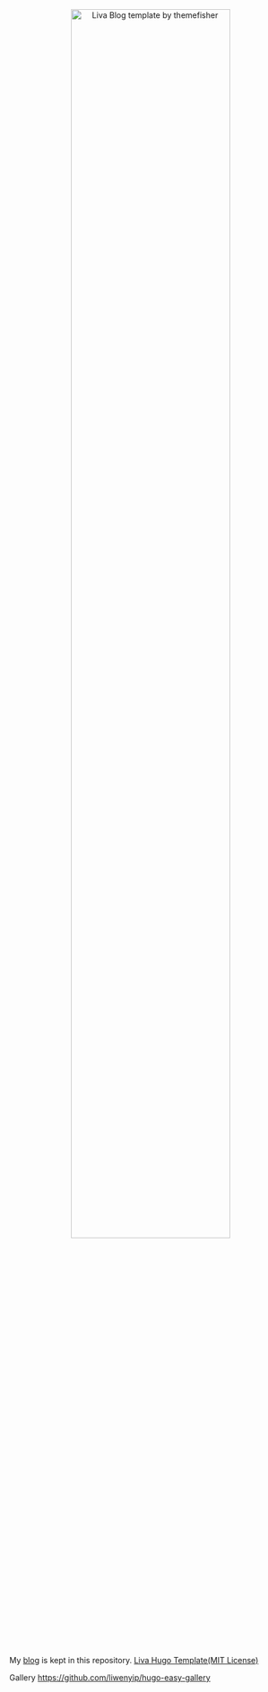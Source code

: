 <div align="center">
  <a href="https://awaytodata.netlify.com"><img src="https://raw.githubusercontent.com/yerzhankaratay/awaytodata/master/images/screenshot.png" width="75%" alt="Liva Blog template by themefisher"><img></a>
</div>

My [blog](https://databildung.com) is kept in this repository.
[Liva Hugo Template(MIT License)](https://gethugothemes.com/products/liva-hugo/)

Gallery
https://github.com/liwenyip/hugo-easy-gallery
